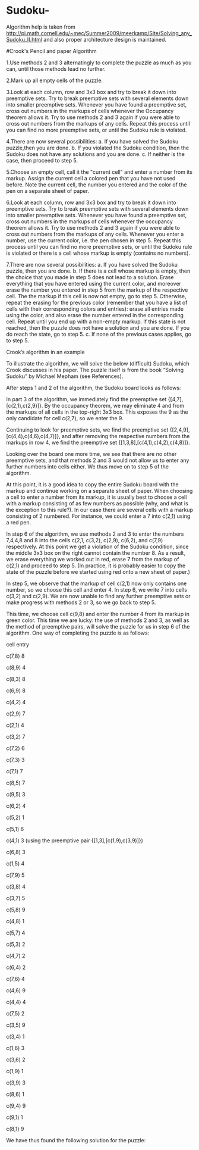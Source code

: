 # Sudoku-

Algorithm help is taken from http://pi.math.cornell.edu/~mec/Summer2009/meerkamp/Site/Solving_any_Sudoku_II.html and also proper architecture design is maintained.

#Crook's Pencil and paper Algorithm 



1.Use methods 2 and 3 alternatingly to complete the puzzle as much as you can, until those methods lead no further.


2.Mark up all empty cells of the puzzle.


3.Look at each column, row and 3x3 box and try to break it down into preemptive sets. Try to break preemptive sets with several elements down into smaller preemptive sets. Whenever you have found a preemptive set, cross out numbers in the markups of cells whenever the Occupancy theorem allows it. Try to use methods 2 and 3 again if you were able to cross out numbers from the markups of any cells. Repeat this process until you can find no more preemptive sets, or until the Sudoku rule is violated.


4.There are now several possibilities:
a. If you have solved the Sudoku puzzle,then you are done.
b. If you violated the Sudoku condition, then the Sudoku does not have any solutions and you are done.
c. If neither is the case, then proceed to step 5.


5.Choose an empty cell, call it the "current cell" and enter a number from its markup. Assign the current cell a colored pen that you have not used before. Note the current cell, the number you entered and the color of the pen on a separate sheet of paper.


6.Look at each column, row and 3x3 box and try to break it down into preemptive sets. Try to break preemptive sets with several elements down into smaller preemptive sets. Whenever you have found a preemptive set, cross out numbers in the markups of cells whenever the occupancy theorem allows it. Try to use methods 2 and 3 again if you were able to cross out numbers from the markups of any cells. Whenever you enter a number, use the current color, i.e. the pen chosen in step 5.  Repeat this process until you can find no more preemptive sets, or until the Sudoku rule is violated or there is a cell whose markup is empty (contains no numbers).


7.There are now several possibilities:
a. If you have solved the Sudoku puzzle, then you are done.
b. If there is a cell whose markup is empty, then the choice that you made in step 5 does not lead to a solution. Erase everything that you have entered using the current color, and moreover erase the number you entered in step 5 from the markup of the respective cell. The the markup if this cell is now not empty, go to step 5. Otherwise, repeat the erasing for the previous color (remember that you have a list of cells with their corresponding colors and entries): erase all entries made using the color, and also erase the number entered in the corresponding cell. Repeat until you end up with a non-empty markup. If this state is not reached, then the puzzle does not have a solution and you are done. If you do reach the state, go to step 5.
c. If none of the previous cases applies, go to step 5.






Crook’s algorithm in an example



To illustrate the algorithm, we will solve the below (difficult) Sudoku, which Crook discusses in his paper. The puzzle itself is from the book “Solving Sudoku” by Michael Mepham (see References).






After steps 1 and 2 of the algorithm, the Sudoku board looks as follows:






In part 3 of the algorithm, we immediately find the preemptive set {[4,7], [c(2,1),c(2,9)]}. By the occupancy theorem, we may eliminate 4 and  from the markups of all cells in the top-right 3x3 box. This exposes the 9 as the only candidate for cell c(2,7), so we enter the 9.

Continuing to look for preemptive sets, we find the preemptive set {[2,4,9],[c(4,4),c(4,6),c(4,7)]}, and after removing the respective numbers from the markups in row 4, we find the preemptive set {[1,3,8],[c(4,1),c(4,2),c(4,8)]}.

Looking over the board one more time, we see that there are no other preemptive sets, and that methods 2 and 3 would not allow us to enter any further numbers into cells either. We thus move on to step 5 of the algorithm.



At this point, it is a good idea to copy the entire Sudoku board with the markup and continue working on a separate sheet of paper. When choosing a cell to enter a number from its markup, it is usually best to choose a cell with a markup consisting of as few numbers as possible (why, and what is the exception to this rule?). In our case there are several cells with a markup consisting of 2 numbered. For instance, we could enter a 7 into c(2,1) using a red pen.



In step 6 of the algorithm, we use methods 2 and 3 to enter the numbers 7,4,4,8 and 8 into the cells c(2,1, c(3,2), c(2,9), c(6,2), and c(7,9) respectively. At this point we get a violation of the Sudoku condition, since the middle 3x3 box on the right cannot contain the number 8. As a result, we erase everything we worked out in red, erase 7 from the markup of c(2,1) and proceed to step 5. (In practice, it is probably easier to copy the state of the puzzle before we started using red onto a new sheet of paper.)



In step 5, we observe that the markup of cell c(2,1) now only contains one number, so we choose this cell and enter 4. In step 6, we write 7 into cells c(3,2) and c(2,9). We are now unable to find any further preemptive sets or make progress with methods 2 or 3, so we go back to step 5.



This time, we choose cell c(9,8) and enter the number 4 from its markup in green color. This time we are lucky: the use of methods 2 and 3, as well as the method of preemptive pairs, will solve the puzzle for us in step 6 of the algorithm. One way of completing the puzzle is as follows:



cell            entry

c(7,8)        8

c(8,9)        4

c(8,3)        8

c(6,9)        8

c(4,2)        4

c(2,9)        7

c(2,1)        4

c(3,2)        7

c(7,2)        6

c(7,3)        3

c(7,1)        7

c(8,5)        7

c(9,5)        3

c(6,2)        4

c(5,2)        1

c(5,1)        6

c(4,1)        3  (using the preemptive pair {[1,3],[c(1,9),c(3,9)]})

c(6,8)        3

c(1,5)        4

c(7,9)        5

c(3,8)        4       

c(3,7)        5

c(5,8)        9

c(4,8)        1

c(5,7)        4

c(5,3)        2

c(4,7)        2

c(6,4)        2

c(7,6)        4

c(4,6)        9

c(4,4)        4

c(7,5)        2

c(3,5)        9

c(3,4)        1

c(1,6)        3

c(3,6)        2

c(1,9)        1

c(3,9)        3

c(8,6)        1

c(9,4)        9

c(9,1)        1

c(8,1)        9



We have thus found the following solution for the puzzle:



